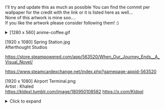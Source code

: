I'll try and update this as much as possible 
You can find the commit per wallpaper for the credit with the link or it is listed here as well...\
None of this artwork is mine soo....\
If you like the artwork please consider following them! :)

<details>
<summary>[1280 x 560] anime-coffee.gif</summary>
  - Artist: RedWK34  <br />
`[Tumblr Link](https://redwk34.tumblr.com/post/174783574792`)  <br />
[X Link](https://x.com/RedWK34)  <br />

</details>

[1920 x 1080]  Spring Station.jpg\
Afterthought Studios

https://store.steampowered.com/app/563520/When_Our_Journey_Ends__A_Visual_Novel/

https://www.steamcardexchange.net/index.php?gamepage-appid-563520


[1920 x 1080] Airport Terminal.png\
Artist : Khaled\
https://kldpxl.tumblr.com/image/180950108582
https://x.com/Kldpxl

<details>
<summary>Click to expand</summary>

This is the content of the collapsible section. You can include any Markdown-formatted text, lists, or code here.

</details>
